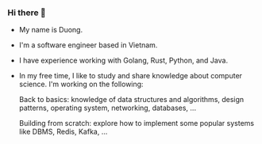 ### Hi there 👋

- My name is Duong. 

- I'm a software engineer based in Vietnam.

- I have experience working with Golang, Rust, Python, and Java.

- In my free time, I like to study and share knowledge about computer science. I'm working on the following:

  Back to basics: knowledge of data structures and algorithms, design patterns, operating system, networking, databases, ...

  Building from scratch: explore how to implement some popular systems like DBMS, Redis, Kafka, ...

<!--
**tranxuanduong/tranxuanduong** is a ✨ _special_ ✨ repository because its `README.md` (this file) appears on your GitHub profile.

Here are some ideas to get you started:

- 🔭 I’m currently working on ...
- 🌱 I’m currently learning ...
- 👯 I’m looking to collaborate on ...
- 🤔 I’m looking for help with ...
- 💬 Ask me about ...
- 📫 How to reach me: ...
- 😄 Pronouns: ...
- ⚡ Fun fact: ...
-->
